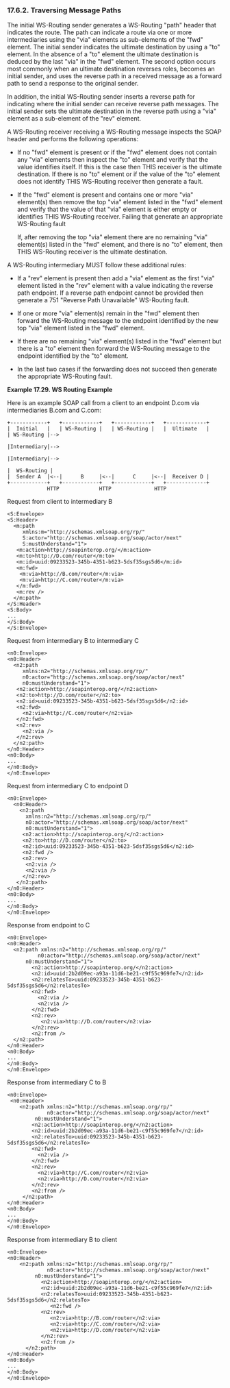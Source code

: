 <div>

<div>

<div>

<div>

### 17.6.2. Traversing Message Paths

</div>

</div>

</div>

The initial WS-Routing sender generates a WS-Routing "path" header that
indicates the route. The path can indicate a route via one or more
intermediaries using the "via" elements as sub-elements of the "fwd"
element. The initial sender indicates the ultimate destination by using
a "to" element. In the absence of a "to" element the ultimate
destination is deduced by the last "via" in the "fwd" element. The
second option occurs most commonly when an ultimate destination reverses
roles, becomes an initial sender, and uses the reverse path in a
received message as a forward path to send a response to the original
sender.

In addition, the initial WS-Routing sender inserts a reverse path for
indicating where the initial sender can receive reverse path messages.
The initial sender sets the ultimate destination in the reverse path
using a "via" element as a sub-element of the "rev" element.

A WS-Routing receiver receiving a WS-Routing message inspects the SOAP
header and performs the following operations:

<div>

- If no "fwd" element is present or if the "fwd" element does not
  contain any "via" elements then inspect the "to" element and verify
  that the value identifies itself. If this is the case then THIS
  receiver is the ultimate destination. If there is no "to" element or
  if the value of the "to" element does not identify THIS WS-Routing
  receiver then generate a fault.

- If the "fwd" element is present and contains one or more "via"
  element(s) then remove the top "via" element listed in the "fwd"
  element and verify that the value of that "via" element is either
  empty or identifies THIS WS-Routing receiver. Failing that generate an
  appropriate WS-Routing fault

  If, after removing the top "via" element there are no remaining "via"
  element(s) listed in the "fwd" element, and there is no "to" element,
  then THIS WS-Routing receiver is the ultimate destination.

</div>

A WS-Routing intermediary MUST follow these additional rules:

<div>

- If a "rev" element is present then add a "via" element as the first
  "via" element listed in the "rev" element with a value indicating the
  reverse path endpoint. If a reverse path endpoint cannot be provided
  then generate a 751 "Reverse Path Unavailable" WS-Routing fault.

- If one or more "via" element(s) remain in the "fwd" element then
  forward the WS-Routing message to the endpoint identified by the new
  top "via" element listed in the "fwd" element.

- If there are no remaining "via" element(s) listed in the "fwd" element
  but there is a "to" element then forward the WS-Routing message to the
  endpoint identified by the "to" element.

- In the last two cases if the forwarding does not succeed then generate
  the appropriate WS-Routing fault.

</div>

<div>

**Example 17.29. WS Routing Example**

<div>

Here is an example SOAP call from a client to an endpoint D.com via
intermediaries B.com and C.com:

``` programlisting
+------------+   +------------+   +------------+   +-------------+
|  Initial   |   | WS-Routing |   | WS-Routing |   |  Ultimate   |
| WS-Routing |-->

|Intermediary|-->

|Intermediary|-->

|  WS-Routing |
|  Sender A  |<--|      B     |<--|      C     |<--|  Receiver D |
+------------+   +------------+   +------------+   +-------------+
             HTTP             HTTP              HTTP
```

Request from client to intermediary B

``` programlisting
<S:Envelope>
<S:Header>
  <m:path
     xmlns:m="http://schemas.xmlsoap.org/rp/"
     S:actor="http://schemas.xmlsoap.org/soap/actor/next"
     S:mustUnderstand="1">
   <m:action>http://soapinterop.org/</m:action>
   <m:to>http://D.com/router</m:to>
   <m:id>uuid:09233523-345b-4351-b623-5dsf35sgs5d6</m:id>
   <m:fwd>
    <m:via>http://B.com/router</m:via>
    <m:via>http://C.com/router</m:via>
   </m:fwd>
   <m:rev />
  </m:path>
</S:Header>
<S:Body>
...
</S:Body>
</S:Envelope>
```

Request from intermediary B to intermediary C

``` programlisting
<n0:Envelope>
<n0:Header>
  <n2:path
     xmlns:n2="http://schemas.xmlsoap.org/rp/"
     n0:actor="http://schemas.xmlsoap.org/soap/actor/next"
     n0:mustUnderstand="1">
   <n2:action>http://soapinterop.org/</n2:action>
   <n2:to>http://D.com/router</n2:to>
   <n2:id>uuid:09233523-345b-4351-b623-5dsf35sgs5d6</n2:id>
   <n2:fwd>
     <n2:via>http://C.com/router</n2:via>
   </n2:fwd>
   <n2:rev>
     <n2:via />
   </n2:rev>
  </n2:path>
</n0:Header>
<n0:Body>
...
</n0:Body>
</n0:Envelope>
```

Request from intermediary C to endpoint D

``` programlisting
<n0:Envelope>
  <n0:Header>
    <n2:path
      xmlns:n2="http://schemas.xmlsoap.org/rp/"
      n0:actor="http://schemas.xmlsoap.org/soap/actor/next"
      n0:mustUnderstand="1">
     <n2:action>http://soapinterop.org/</n2:action>
     <n2:to>http://D.com/router</n2:to>
     <n2:id>uuid:09233523-345b-4351-b623-5dsf35sgs5d6</n2:id>
     <n2:fwd />
     <n2:rev>
      <n2:via />
      <n2:via />
     </n2:rev>
   </n2:path>
</n0:Header>
<n0:Body>
...
</n0:Body>
</n0:Envelope>
```

Response from endpoint to C

``` programlisting
<n0:Envelope>
<n0:Header>
  <n2:path xmlns:n2="http://schemas.xmlsoap.org/rp/"
          n0:actor="http://schemas.xmlsoap.org/soap/actor/next"
      n0:mustUnderstand="1">
        <n2:action>http://soapinterop.org/</n2:action>
        <n2:id>uuid:2b2d09ec-a93a-11d6-be21-c9f55c969fe7</n2:id>
        <n2:relatesTo>uuid:09233523-345b-4351-b623-5dsf35sgs5d6</n2:relatesTo>
        <n2:fwd>
          <n2:via />
          <n2:via />
        </n2:fwd>
        <n2:rev>
           <n2:via>http://D.com/router</n2:via>
        </n2:rev>
        <n2:from />
  </n2:path>
</n0:Header>
<n0:Body>
...
</n0:Body>
</n0:Envelope>
```

Response from intermediary C to B

``` programlisting
<n0:Envelope>
 <n0:Header>
    <n2:path xmlns:n2="http://schemas.xmlsoap.org/rp/"
             n0:actor="http://schemas.xmlsoap.org/soap/actor/next"
         n0:mustUnderstand="1">
        <n2:action>http://soapinterop.org/</n2:action>
        <n2:id>uuid:2b2d09ec-a93a-11d6-be21-c9f55c969fe7</n2:id>
        <n2:relatesTo>uuid:09233523-345b-4351-b623-5dsf35sgs5d6</n2:relatesTo>
        <n2:fwd>
          <n2:via />
        </n2:fwd>
        <n2:rev>
          <n2:via>http://C.com/router</n2:via>
          <n2:via>http://D.com/router</n2:via>
        </n2:rev>
        <n2:from />
     </n2:path>
</n0:Header>
<n0:Body>
...
</n0:Body>
</n0:Envelope>
```

Response from intermediary B to client

``` programlisting
<n0:Envelope>
<n0:Header>
    <n2:path xmlns:n2="http://schemas.xmlsoap.org/rp/"
             n0:actor="http://schemas.xmlsoap.org/soap/actor/next"
         n0:mustUnderstand="1">
           <n2:action>http://soapinterop.org/</n2:action>
           <n2:id>uuid:2b2d09ec-a93a-11d6-be21-c9f55c969fe7</n2:id>
           <n2:relatesTo>uuid:09233523-345b-4351-b623-5dsf35sgs5d6</n2:relatesTo>
              <n2:fwd />
           <n2:rev>
              <n2:via>http://B.com/router</n2:via>
              <n2:via>http://C.com/router</n2:via>
              <n2:via>http://D.com/router</n2:via>
           </n2:rev>
           <n2:from />
      </n2:path>
</n0:Header>
<n0:Body>
...
</n0:Body>
</n0:Envelope>
```

</div>

</div>

  

</div>
